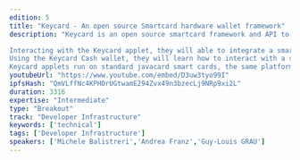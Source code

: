 ```yaml
---
edition: 5
title: "Keycard - An open source Smartcard hardware wallet framework"
description: "Keycard is an open source smartcard framework and API to build smartcards for cryptocurrency. We propose a workshop where developers can learn everything about using Keycard hardware and software. Using Android, iOS or Go SDKs they will quickly learn how to integrate Keycard with existing applications on both mobile (iOS/Android) and desktop.

Interacting with the Keycard applet, they will able to integrate a smartcard hardware wallet that implements all the features of an HD Wallet.
Using the Keycard Cash wallet, they will learn how to interact with a smartcard “burner wallet” that enables quick onboarding with “pre-paid/pre-loaded” cards and ready to use NFC enabled smartcard to tap and pay at Point of Sales devices.<sup></sup>
Keycard applets run on standard javacard smart cards, the same platform used by credit cards or SIM cards, and turns them into a hardware implementation of a BIP-32 HD wallet that supports key generation, derivation and signing. [full text + links/projects/integrations in the PDF attached because of words count limits here]"
youtubeUrl: "https://www.youtube.com/embed/D3uw3tyo99I"
ipfsHash: "QmVLffNc4KPHDrUGtwamE294Zvx49n3bzecLj9NRp9xi2L"
duration: 3316
expertise: "Intermediate"
type: "Breakout"
track: "Developer Infrastructure"
keywords: ['technical']
tags: ['Developer Infrastructure']
speakers: ['Michele Balistreri','Andrea Franz','Guy-Louis GRAU']
---
```

